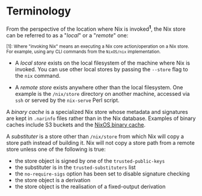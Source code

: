 # Terminology

From   the  perspective   of   the  location   where  Nix   is
invoked<sup><b>1</b></sup>, the  Nix store can be  referred to
as a "_local_" or a "_remote_" one:

<sup>\[1]: Where "invoking Nix" means  an executing a Nix core
action/operation on  a Nix store.  For example, using  any CLI
commands from the `NixOS/nix` implementation.</sup>

+ A *local  store* exists  on the local  filesystem of
  the machine where Nix is  invoked. You can use other
  local stores  by passing  the `--store` flag  to the
  `nix` command.

+ A  *remote store*  exists  anywhere  other than  the
  local  filesystem. One  example is  the `/nix/store`
  directory on another machine,  accessed via `ssh` or
  served by the `nix-serve` Perl script.

A *binary cache* is a specialized Nix store whose metadata and
signatures are kept in `.narinfo` files rather than in the Nix
database. Examples of binary caches include S3 buckets and the
[NixOS binary cache](https://cache.nixos.org).

A *substituter* is a store other than `/nix/store` from which Nix will
copy a store path instead of building it.  Nix will not copy a store
path from a remote store unless one of the following is true:

- the store object is signed by one of the `trusted-public-keys`
- the substituter is in the `trusted-substituters` list
- the `no-require-sigs` option has been set to disable signature checking
- the store object is a derivation
- the store object is the realisation of a fixed-output derivation
